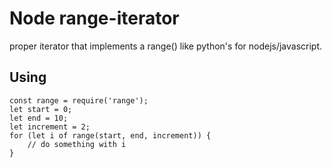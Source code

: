 Node range-iterator
===================

proper iterator that implements a range() like python's for nodejs/javascript.

Using
-----

    const range = require('range');
    let start = 0;
    let end = 10;
    let increment = 2;
    for (let i of range(start, end, increment)) {
        // do something with i
    }
